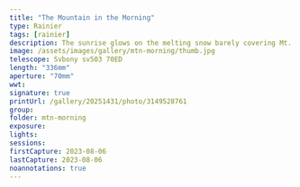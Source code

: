 ```yaml
---
title: "The Mountain in the Morning"
type: Rainier
tags: [rainier]
description: The sunrise glows on the melting snow barely covering Mt. Rainier.
image: /assets/images/gallery/mtn-morning/thumb.jpg
telescope: Svbony sv503 70ED
length: "336mm"
aperture: "70mm"
wwt: 
signature: true
printUrl: /gallery/20251431/photo/3149528761
group:
folder: mtn-morning
exposure: 
lights: 
sessions: 
firstCapture: 2023-08-06
lastCapture: 2023-08-06
noannotations: true
---
```

